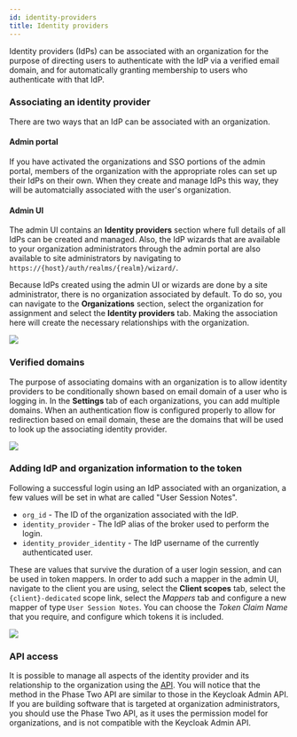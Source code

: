 ```yaml
---
id: identity-providers
title: Identity providers
---
```


Identity providers (IdPs) can be associated with an organization for the purpose of directing users to authenticate with the IdP via a verified email domain, and for automatically granting membership to users who authenticate with that IdP.

### Associating an identity provider

There are two ways that an IdP can be associated with an organization.

#### Admin portal

If you have activated the organizations and SSO portions of the admin portal, members of the organization with the appropriate roles can set up their IdPs on their own. When they create and manage IdPs this way, they will be automatcially associated with the user's organization.

#### Admin UI

The admin UI contains an **Identity providers** section where full details of all IdPs can be created and managed. Also, the IdP wizards that are available to your organization administrators through the admin portal are also available to site administrators by navigating to `https://{host}/auth/realms/{realm}/wizard/`.

Because IdPs created using the admin UI or wizards are done by a site administrator, there is no organization associated by default. To do so, you can navigate to the **Organizations** section, select the organization for assignment and select the **Identity providers** tab. Making the association here will create the necessary relationships with the organization.

![](/docs/organizations-idps-associate.png)

### Verified domains

The purpose of associating domains with an organization is to allow identity providers to be conditionally shown based on email domain of a user who is logging in. In the **Settings** tab of each organizations, you can add multiple domains. When an authentication flow is configured properly to allow for redirection based on email domain, these are the domains that will be used to look up the associating identity provider.

![](/docs/organizations-idps-domains.png)

### Adding IdP and organization information to the token

Following a successful login using an IdP associated with an organization, a few values will be set in what are called "User Session Notes".
- `org_id` - The ID of the organization associated with the IdP.
- `identity_provider` - The IdP alias of the broker used to perform the login.
- `identity_provider_identity` - The IdP username of the currently authenticated user. 

These are values that survive the duration of a user login session, and can be used in token mappers. In order to add such a mapper in the admin UI, navigate to the client you are using, select the **Client scopes** tab, select the `{client}-dedicated` scope link, select the *Mappers* tab and configure a new mapper of type `User Session Notes`. You can choose the *Token Claim Name* that you require, and configure which tokens it is included.

![](/docs/organizations-idps-mapper.png)

### API access

It is possible to manage all aspects of the identity provider and its relationship to the organization using the [API](/api/). You will notice that the method in the Phase Two API are similar to those in the Keycloak Admin API. If you are building software that is targeted at organization administrators, you should use the Phase Two API, as it uses the permission model for organizations, and is not compatible with the Keycloak Admin API.

